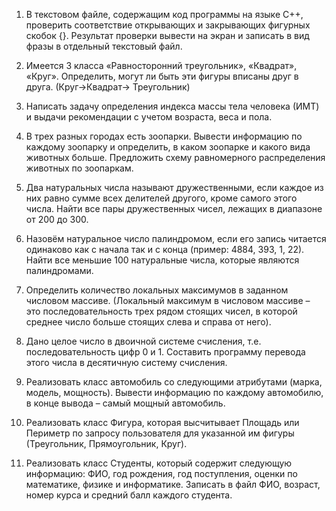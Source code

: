 1. В текстовом файле, содержащим код программы на языке С++, проверить соответствие открывающих и закрывающих фигурных скобок {}. Результат проверки вывести на экран и записать в вид фразы в отдельный текстовый файл.
 
2. Имеется 3 класса «Равносторонний треугольник», «Квадрат», «Круг». Определить, могут ли быть эти фигуры вписаны друг в друга. (Круг->Квадрат-> Треугольник)
 
3. Написать задачу определения индекса массы тела человека (ИМТ) и выдачи рекомендации с учетом возраста, веса и пола.
 
4. В трех разных городах есть зоопарки. Вывести информацию по каждому зоопарку и определить, в каком зоопарке и какого вида животных больше. Предложить схему равномерного распределения животных по зоопаркам.
 
5. Два натуральных числа называют дружественными, если каждое из них равно сумме всех делителей другого, кроме самого этого числа. Найти все пары дружественных чисел, лежащих в диапазоне от 200 до 300.
 
6. Назовём натуральное число палиндромом, если его запись читается одинаково как с начала так и с конца (пример: 4884, 393, 1, 22). Найти все меньшие 100 натуральные числа, которые являются палиндромами.
 
7. Определить количество локальных максимумов в заданном числовом массиве. (Локальный максимум в числовом массиве – это последовательность трех рядом стоящих чисел, в которой среднее число больше стоящих слева и справа от него).
 
8. Дано целое число в двоичной системе счисления, т.е. последовательность цифр 0 и 1. Составить программу перевода этого числа в десятичную систему счисления.
 
9. Реализовать класс автомобиль со следующими атрибутами (марка, модель, мощность). Вывести информацию по каждому автомобилю, в конце вывода – самый мощный автомобиль.
 
10. Реализовать класс Фигура, которая высчитывает Площадь или Периметр по запросу пользователя для указанной им фигуры (Треугольник, Прямоугольник, Круг).
 
11. Реализовать класс Студенты, который содержит следующую информацию: ФИО, год рождения, год поступления, оценки по математике, физике и информатике. Записать в файл ФИО, возраст, номер курса и средний балл каждого студента.
